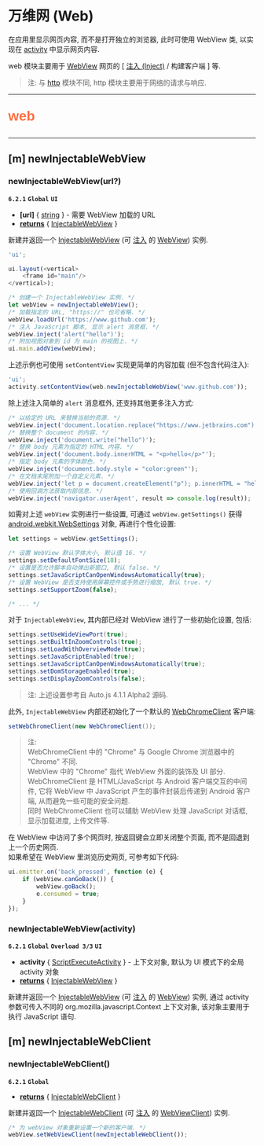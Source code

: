 # 万维网 (Web)

在应用里显示网页内容, 而不是打开独立的浏览器, 此时可使用 WebView 类, 以实现在 [activity](activity) 中显示网页内容.

web 模块主要用于 [WebView](https://developer.android.com/reference/android/webkit/WebView) 网页的 [ [注入 (Inject)](glossaries#注入) / 构建客户端 ] 等.

> 注: 与 [http](http) 模块不同, http 模块主要用于网络的请求与响应.

---

<p style="font: bold 2em sans-serif; color: #FF7043">web</p>

---

## [m] newInjectableWebView

### newInjectableWebView(url?)

**`6.2.1`** **`Global`** **`UI`**

- **[url]** { [string](dataTypes#string) } - 需要 WebView 加载的 URL
- <ins>**returns**</ins> { [InjectableWebView](dataTypes#injectablewebview) }

新建并返回一个 [InjectableWebView](dataTypes#injectablewebview) (可 [注入](glossaries#注入) 的 [WebView](https://developer.android.com/reference/android/webkit/WebView)) 实例.

```js
'ui';

ui.layout(<vertical>
    <frame id="main"/>
</vertical>);

/* 创建一个 InjectableWebView 实例. */
let webView = newInjectableWebView();
/* 加载指定的 URL, "https://" 也可省略. */
webView.loadUrl('https://www.github.com');
/* 注入 JavaScript 脚本, 显示 alert 消息框. */
webView.inject('alert("hello")');
/* 附加视图对象到 id 为 main 的视图上. */
ui.main.addView(webView);
```

上述示例也可使用 `setContentView` 实现更简单的内容加载 (但不包含代码注入):

```js
'ui';
activity.setContentView(web.newInjectableWebView('www.github.com'));
```

除上述注入简单的 `alert` 消息框外, 还支持其他更多注入方式:

```js
/* 以给定的 URL 来替换当前的资源. */
webView.inject('document.location.replace("https://www.jetbrains.com")');
/* 替换整个 document 的内容. */
webView.inject('document.write("hello")');
/* 替换 body 元素为指定的 HTML 内容. */
webView.inject('document.body.innerHTML = "<p>hello</p>"');
/* 指定 body 元素的字体颜色. */
webView.inject('document.body.style = "color:green"');
/* 在文档末尾附加一个自定义元素. */
webView.inject('let p = document.createElement("p"); p.innerHTML = "hello"; document.body.appendChild(p)');
/* 使用回调方法获取内部信息. */
webView.inject('navigator.userAgent', result => console.log(result));
```

如需对上述 `webView` 实例进行一些设置, 可通过 `webView.getSettings()` 获得 [android.webkit.WebSettings](https://developer.android.com/reference/android/webkit/WebSettings) 对象, 再进行个性化设置:

```js
let settings = webView.getSettings();

/* 设置 WebView 默认字体大小, 默认值 16. */
settings.setDefaultFontSize(18);
/* 设置是否允许脚本自动弹出新窗口, 默认 false. */
settings.setJavaScriptCanOpenWindowsAutomatically(true);
/* 设置 WebView 是否支持使用屏幕控件或手势进行缩放, 默认 true. */
settings.setSupportZoom(false);

/* ... */
```

对于 `InjectableWebView`, 其内部已经对 WebView 进行了一些初始化设置, 包括:

```java
settings.setUseWideViewPort(true);
settings.setBuiltInZoomControls(true);
settings.setLoadWithOverviewMode(true);
settings.setJavaScriptEnabled(true);
settings.setJavaScriptCanOpenWindowsAutomatically(true);
settings.setDomStorageEnabled(true);
settings.setDisplayZoomControls(false);
```

> 注: 上述设置参考自 Auto.js 4.1.1 Alpha2 源码.

此外, `InjectableWebView` 内部还初始化了一个默认的 [WebChromeClient](https://developer.android.com/reference/android/webkit/WebChromeClient) 客户端:

```java
setWebChromeClient(new WebChromeClient());
```

> 注:  
> WebChromeClient 中的 "Chrome" 与 Google Chrome 浏览器中的 "Chrome" 不同.  
> WebView 中的 "Chrome" 指代 WebView 外面的装饰及 UI 部分.  
> WebChromeClient 是 HTML/JavaScript 与 Android 客户端交互的中间件, 它将 WebView 中 JavaScript 产生的事件封装后传递到 Android 客户端, 从而避免一些可能的安全问题.  
> 同时 WebChromeClient 也可以辅助 WebView 处理 JavaScript 对话框, 显示加载进度, 上传文件等.

在 WebView 中访问了多个网页时, 按返回键会立即关闭整个页面, 而不是回退到上一个历史网页.  
如果希望在 WebView 里浏览历史网页, 可参考如下代码:

```js
ui.emitter.on('back_pressed', function (e) {
    if (webView.canGoBack()) {
        webView.goBack();
        e.consumed = true;
    }
});
```

### newInjectableWebView(activity)

**`6.2.1`** **`Global`** **`Overload 3/3`** **`UI`**

- **activity** { [ScriptExecuteActivity](dataTypes#scriptexecuteactivity) } - 上下文对象, 默认为 UI 模式下的全局 activity 对象
- <ins>**returns**</ins> { [InjectableWebView](dataTypes#injectablewebview) }

新建并返回一个 [InjectableWebView](dataTypes#injectablewebview) (可 [注入](glossaries#注入) 的 [WebView](https://developer.android.com/reference/android/webkit/WebView)) 实例, 通过 activity 参数可传入不同的 org.mozilla.javascript.Context 上下文对象, 该对象主要用于执行 JavaScript 语句.

## [m] newInjectableWebClient

### newInjectableWebClient()

**`6.2.1`** **`Global`**

- <ins>**returns**</ins> { [InjectableWebClient](dataTypes#injectablewebclient) }

新建并返回一个 [InjectableWebClient](dataTypes#injectablewebclient) (可 [注入](glossaries#注入) 的 [WebViewClient](https://developer.android.com/reference/android/webkit/WebViewClient)) 实例.

```js
/* 为 webView 对象重新设置一个新的客户端. */
webView.setWebViewClient(newInjectableWebClient());
```